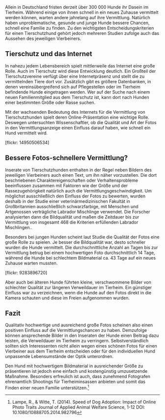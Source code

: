 Allein in Deutschland fristen derzeit über 300 000 Hunde ihr Dasein im Tierheim. Während einige von ihnen schnell in ein neues Zuhause vermittelt werden können, warten andere jahrelang auf ihre Vermittlung. Natürlich haben unproblematische, gesunde und junge Hunde bessere Chancen, schnell eine Familie zu finden. Zu den wichtigsten Entscheidungskriterien für einen Tierschutzhund gehört jedoch mehreren Studien zufolge auch das Aussehen des jeweiligen Vierbeiners. 

## Tierschutz und das Internet

In nahezu jedem Lebensbereich spielt mittlerweile das Internet eine große Rolle. Auch im Tierschutz wird diese Entwicklung deutlich. Ein Großteil der Tierschutzvereine verfügt über eine Internetpräsenz und stellt die zu vermittelnden Tiere dort vor. Zusätzlich gibt es größere Datenbanken, in denen vereinsübergreifend sich auf Pflegestellen oder im Tierheim befindende Hunde eingetragen werden. Wer auf der Suche nach einem neuen Familienmitglied aus dem Tierschutz ist, kann dort nach Hunden einer bestimmten Größe oder Rasse suchen. 

Mit der wachsenden Bedeutung des Internets für die Vermittlung von Tierschutzhunden spielt deren Online-Präsentation eine wichtige Rolle. Deswegen untersuchten Wissenschaftler, ob die Qualität und Art der Fotos in den Vermittlungsanzeige einen Einfluss darauf haben, wie schnell ein Hund vermittelt wird.  

[flickr: 14950506534]      

## Bessere Fotos-schnellere Vermittlung?

Inserate von Tierschutzhunden enthalten in der Regel neben Bildern des jeweiligen Vierbeiners auch einen Text, um ihn näher vorzustellen. Die dort beschriebenen Charaktereigenschaften oder Verhaltensprobleme beeinflussen zusammen mit Faktoren wie der Größe und der Rassezugehörigkeit natürlich auch die Vermittlungsgeschwindigkeit. Um möglichst ausschließlich den Einfluss der Fotos zu bewerten, wurden deshalb in der Studie einer veterinärmedizinischen Fakultät in Großbritannien ausschließlich schwarzfarbige, mit Menschen und Artgenossen verträgliche Labrador Mischlinge verwendet. Die Forscher analysierten dann die Bildqualität und maßen die Zeitdauer bis zur Vermittlung von insgesamt 468 die Kriterien erfüllenden Labrador Mischlingen.. 


Besonders bei jungen Hunden scheint laut Studie die Qualität der Fotos eine große Rolle zu spielen. Je besser die Bildqualität war, desto schneller wurden die Hunde vermittelt. Die durchschnittliche Anzahl an Tagen bis zur Vermittlung betrug bei einem hochwertigen Foto durchschnittlich 14 Tage, während die Hunde bei schlechtem Bildmaterial ca. 43 Tage auf ein neues Zuhause warten mussten.

[flickr: 9283896720]


Aber auch bei älteren Hunde führten kleine, verschwommene Bilder von schlechter Qualität zur längeren Verweildauer im Tierheim. Ein günstiger Einfluss war zu verzeichnen, wenn die Hunde auf den Fotos direkt in die Kamera schauten und diese im Freien aufgenommen wurden. 

## Fazit

Qualitativ hochwertige und ausreichend große Fotos scheinen also einen positiven Einfluss auf die Vermittlungschancen zu haben. Demzufolge können ansprechende Bilder in den Inseraten der Hunde einen Beitrag dazu leisten, die Verweildauer im Tierheim zu verringern. 
Selbstverständlich sollten sich Interessenten nicht allein wegen eines schönen Fotos für einen Vierbeiner aus dem Tierheim entscheiden oder für den individuellen Hund unpassende Lebensumstände der Optik unterordnen. 

Den Hund mit hochwertigem Bildmaterial in ausreichender Größe zu präsentieren ist jedoch eine einfach und kostengünstig umzusetzende Maßnahme. Besonders erfreulich ist auch, dass zunehmend Fotografen ehrenamtlich Shootings für Tierheiminsassen anbieten und somit das Finden einer neuen Familie unterstützen.[^1]

[^1]: Lampe, R., & Witte, T. (2014). Speed of Dog Adoption: Impact of Online Photo Traits Journal of Applied Animal Welfare Science, 1-12 DOI: 10.1080/10888705.2014.982796
